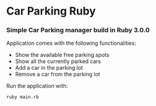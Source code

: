 # Car Parking Ruby

### Simple Car Parking manager build in Ruby 3.0.0

Application comes with the following functionalities:
- Show the available free parking spots
- Show all the currently parked cars
- Add a car in the parking lot
- Remove a car from the parking lot


Run the application with:

```
ruby main.rb
```
